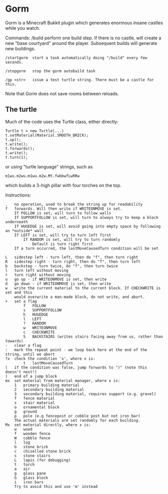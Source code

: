 Gorm
====

Gorm is a Minecraft Bukkit plugin which generates enormous insane
castles while you watch.

Commands:
    /build      perform one build step. If there is no castle, will create a new "base
                courtyard" around the player. Subsequent builds will generate new buildings.
            
    /startgorm  start a task automatically doing "/build" every few seconds.

    /stopgorm   stop the gorm autobuild task
    
    /gp <str>   issue a test turtle string. There must be a castle for this.
    
Note that Gorm does not save rooms between reloads.
    



The turtle
----------

Much of the code uses the Turtle class, either directly:

    Turtle t = new Turtle(...)
    t.setMaterial(Material.SMOOTH_BRICK);
    t.up();
    t.write();
    t.forwards();
    t.write();
    t.turn(1);
    
or using "turtle language" strings, such as 

    m1wu.m2wu.m1wu.m2w.Mt.fwbbwfLwRRw
   
which builds a 3-high pillar with four torches on the top.

Instructions:

    .   no operation, used to break the string up for readability
    f   forwards. Will then write if WRITEONMOVE is set.
        If FOLLOW is set, will turn to follow walls
        If SUPPORTFOLLOW is set, will turn to always try to keep a block underneath
        If HUGEDGE is set, will avoid going into empty space by following an *outside* wall
        If LEFT is set, will try to turn left first
            If RANDOM is set, will try to turn randomly
                Default is turn right first
        If a turn occurred, the lastMoveCausedTurn condition will be set

    L   sidestep left - turn left, then do "f", then turn right
    R   sidestep right - turn right, then do "f", then turn left
    b   backstep - turn twice, do "f", then turn twice
    l   turn left without moving
    r   turn right without moving
    u   go up - if WRITEONMOVE is set, then write
    d   go down - if WRITEONMOVE is set, then write
    w   write the current material to the current block. If CHECKWRITE is set and this
        would overwrite a man-made block, do not write, and abort.
    +   set a flag
            f   FOLLOW
            s   SUPPORTFOLLOW
            h   HUGEDGE
            l   LEFT
            ?   RANDOM
            w   WRITEONMOVE
            c   CHECKWRITE
            S   BACKSTAIRS (writes stairs facing away from us, rather than towards)
    -   clear a flag
    :   mark the repeat point - we loop back here at the end of the string, until we abort
    ?x  check the condition 'x', where x is:
            t   lastMoveCausedTurn
    (   if the condition was false, jump forwards to ")" (note this doesn't nest!)
    )   end of a jump block
    mx  set material from material manager, where x is:
        1   primary building material
        2   secondary building material
        3   secondary building material, requires support (e.g. gravel)
        f   fence material
        s   stair material
        o   ornamental block
        g   ground
        p   pole (e.g fencepost or cobble post but not iron bar)
        The actual materials are set randomly for each building.
    Mx  set material directly, where x is:
        w   wood
        f   wooden fence
        W   cobble fence
        l   log
        b   stone brick
        c   chiselled stone brick
        s   stone stairs
        L   lapis (for debugging)
        t   torch
        a   air
        g   glass pane
        G   glass block
        i   iron bars
        Try to avoid this and use 'm' instead
